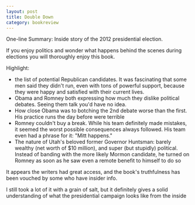 ```yaml
---
layout: post
title: Double Down
category: bookreview
---
```

One-line Summary:
Inside story of the 2012 presidential election.

If you enjoy politics and wonder what happens behind the scenes during elections you will thoroughly enjoy this book. 

Highlight:
- the list of potential Republican candidates. It was fascinating that some men said they didn't run, even with tons of powerful support, because they were happy and satisfied with their current lives. 
- Obama and Romney both expressing how much they dislike political debates. Seeing them talk you'd have no idea. 
- How close Obama was to botching the 2nd debate worse than the first. His practice runs the day before were terrible
- Romney couldn't buy a break. While his team definitely made mistakes, it seemed the worst possible consequences always followed. His team even had a phrase for it: "Mitt happens."
- The nature of Utah's beloved former Governor Huntsman: barely wealthy (net worth of $10 million), and super (but stupidly) political. Instead of banding with the more likely Mormon candidate, he turned on Romney as soon as he saw even a remote benefit to himself to do so

It appears the writers had great access, and the book's truthfulness has been vouched by some who have insider info.

I still took a lot of it with a grain of salt, but it definitely gives a solid understanding of what the presidential campaign looks like from the inside